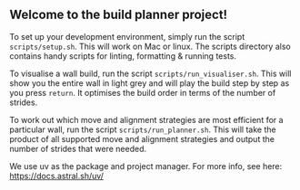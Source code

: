 ## Welcome to the build planner project!

To set up your development environment, simply run the script `scripts/setup.sh`. This will work on Mac or linux.
The scripts directory also contains handy scripts for linting, formatting & running tests.

To visualise a wall build, run the script `scripts/run_visualiser.sh`.
This will show you the entire wall in light grey and will play the build step by step as you press `return`.
It optimises the build order in terms of the number of strides.

To work out which move and alignment strategies are most efficient for a particular wall, run the script
`scripts/run_planner.sh`. This will take the product of all supported move and alignment
strategies and output the number of strides that were needed.

We use uv as the package and project manager. For more info, see here: https://docs.astral.sh/uv/
